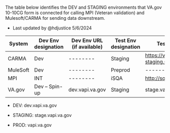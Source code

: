 The table below identifies the DEV and STAGING environments that VA.gov 10-10CG form is connected for calling MPI (Veteran validation) and Mulesoft/CARMA for sending data downstream.

- Last updated by @hdjustice 5/6/2024

| System   | Dev Env designation | Dev Env URL (if available) | Test Env designation | Test env URL (if available)                    |
| -------- | ------------------- | -------------------------- | -------------------- | ---------------------------------------------- |
| CARMA    | Dev                 | --------                   | Staging              | https://va--staging.sandbox.my.salesforce.com/ |
| MuleSoft | Dev                 | --------                   | Preprod              | --------                                       |
| MPI      | INT                 | --------                   | iSQA                 | http://sqa.services.eauth.va.gov/              |
| VA.gov   | Dev – Spin-up       | dev.vapi.va.gov            | Staging              | stage.vapi.va.gov                              |

- DEV: dev.vapi.va.gov

- STAGING: stage.vapi.va.gov

- PROD: vapi.va.gov
